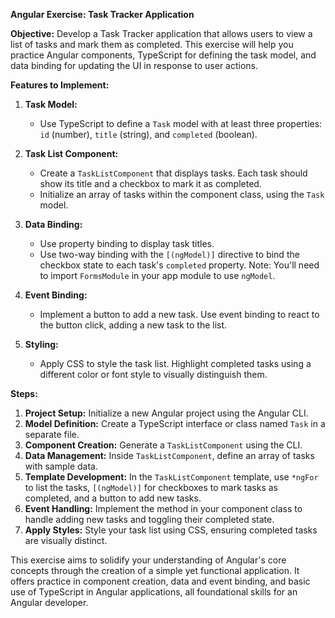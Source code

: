 
**Angular Exercise: Task Tracker Application**

**Objective:** Develop a Task Tracker application that allows users to view a list of tasks and mark them as completed. This exercise will help you practice Angular components, TypeScript for defining the task model, and data binding for updating the UI in response to user actions.

**Features to Implement:**

1. **Task Model:**
   - Use TypeScript to define a `Task` model with at least three properties: `id` (number), `title` (string), and `completed` (boolean).

2. **Task List Component:**
   - Create a `TaskListComponent` that displays tasks. Each task should show its title and a checkbox to mark it as completed.
   - Initialize an array of tasks within the component class, using the `Task` model.

3. **Data Binding:**
   - Use property binding to display task titles.
   - Use two-way binding with the `[(ngModel)]` directive to bind the checkbox state to each task's `completed` property. Note: You'll need to import `FormsModule` in your app module to use `ngModel`.

4. **Event Binding:**
   - Implement a button to add a new task. Use event binding to react to the button click, adding a new task to the list.

5. **Styling:**
   - Apply CSS to style the task list. Highlight completed tasks using a different color or font style to visually distinguish them.

**Steps:**

1. **Project Setup:** Initialize a new Angular project using the Angular CLI.
2. **Model Definition:** Create a TypeScript interface or class named `Task` in a separate file.
3. **Component Creation:** Generate a `TaskListComponent` using the CLI.
4. **Data Management:** Inside `TaskListComponent`, define an array of tasks with sample data.
5. **Template Development:** In the `TaskListComponent` template, use `*ngFor` to list the tasks, `[(ngModel)]` for checkboxes to mark tasks as completed, and a button to add new tasks.
6. **Event Handling:** Implement the method in your component class to handle adding new tasks and toggling their completed state.
7. **Apply Styles:** Style your task list using CSS, ensuring completed tasks are visually distinct.

This exercise aims to solidify your understanding of Angular's core concepts through the creation of a simple yet functional application. It offers practice in component creation, data and event binding, and basic use of TypeScript in Angular applications, all foundational skills for an Angular developer.